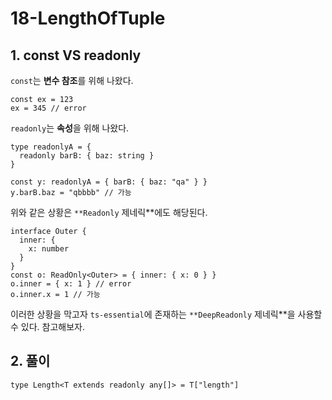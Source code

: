 # 18-LengthOfTuple

## 1. const VS readonly

`const`는 **변수 참조**를 위해 나왔다.

```tsx
const ex = 123
ex = 345 // error
```

`readonly`는 **속성**을 위해 나왔다.

```tsx
type readonlyA = {
  readonly barB: { baz: string }
}

const y: readonlyA = { barB: { baz: "qa" } }
y.barB.baz = "qbbbb" // 가능
```

위와 같은 상황은 `**Readonly` 제네릭\*\*에도 해당된다.

```tsx
interface Outer {
  inner: {
    x: number
  }
}
const o: ReadOnly<Outer> = { inner: { x: 0 } }
o.inner = { x: 1 } // error
o.inner.x = 1 // 가능
```

이러한 상황을 막고자 `ts-essential`에 존재하는 `**DeepReadonly` 제네릭\*\*을 사용할 수 있다. 참고해보자.

## 2. 풀이

```tsx
type Length<T extends readonly any[]> = T["length"]
```
